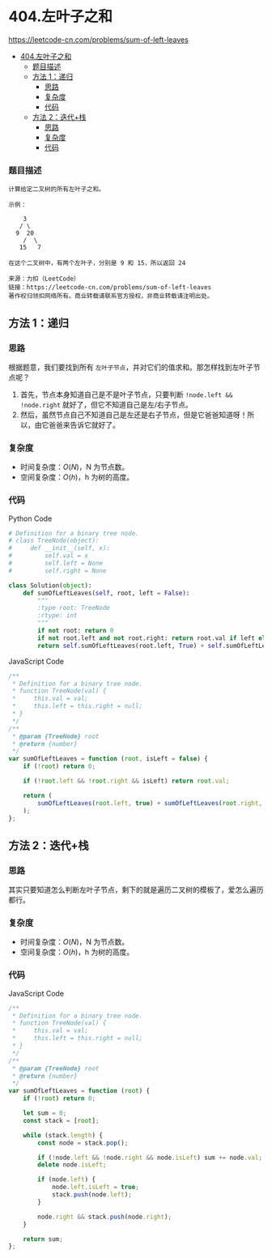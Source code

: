 # 404.左叶子之和

https://leetcode-cn.com/problems/sum-of-left-leaves

- [404.左叶子之和](#404左叶子之和)
    - [题目描述](#题目描述)
  - [方法 1：递归](#方法-1递归)
    - [思路](#思路)
    - [复杂度](#复杂度)
    - [代码](#代码)
  - [方法 2：迭代+栈](#方法-2迭代栈)
    - [思路](#思路-1)
    - [复杂度](#复杂度-1)
    - [代码](#代码-1)

### 题目描述

```
计算给定二叉树的所有左叶子之和。

示例：

    3
   / \
  9  20
    /  \
   15   7

在这个二叉树中，有两个左叶子，分别是 9 和 15，所以返回 24

来源：力扣（LeetCode）
链接：https://leetcode-cn.com/problems/sum-of-left-leaves
著作权归领扣网络所有。商业转载请联系官方授权，非商业转载请注明出处。
```

## 方法 1：递归

### 思路

根据题意，我们要找到所有 `左叶子节点`，并对它们的值求和。那怎样找到左叶子节点呢？

1. 首先，节点本身知道自己是不是叶子节点，只要判断 `!node.left && !node.right` 就好了，但它不知道自己是左/右子节点。
2. 然后，虽然节点自己不知道自己是左还是右子节点，但是它爸爸知道呀！所以，由它爸爸来告诉它就好了。

### 复杂度

-   时间复杂度：$O(N)$，N 为节点数。
-   空间复杂度：$O(h)$，h 为树的高度。

### 代码

Python Code

```py
# Definition for a binary tree node.
# class TreeNode(object):
#     def __init__(self, x):
#         self.val = x
#         self.left = None
#         self.right = None

class Solution(object):
    def sumOfLeftLeaves(self, root, left = False):
        """
        :type root: TreeNode
        :rtype: int
        """
        if not root: return 0
        if not root.left and not root.right: return root.val if left else 0
        return self.sumOfLeftLeaves(root.left, True) + self.sumOfLeftLeaves(root.right, False)
```

JavaScript Code

```js
/**
 * Definition for a binary tree node.
 * function TreeNode(val) {
 *     this.val = val;
 *     this.left = this.right = null;
 * }
 */
/**
 * @param {TreeNode} root
 * @return {number}
 */
var sumOfLeftLeaves = function (root, isLeft = false) {
    if (!root) return 0;

    if (!root.left && !root.right && isLeft) return root.val;

    return (
        sumOfLeftLeaves(root.left, true) + sumOfLeftLeaves(root.right, false)
    );
};
```

## 方法 2：迭代+栈

### 思路

其实只要知道怎么判断左叶子节点，剩下的就是遍历二叉树的模板了，爱怎么遍历都行。

### 复杂度

-   时间复杂度：$O(N)$，N 为节点数。
-   空间复杂度：$O(h)$，h 为树的高度。

### 代码

JavaScript Code

```js
/**
 * Definition for a binary tree node.
 * function TreeNode(val) {
 *     this.val = val;
 *     this.left = this.right = null;
 * }
 */
/**
 * @param {TreeNode} root
 * @return {number}
 */
var sumOfLeftLeaves = function (root) {
    if (!root) return 0;

    let sum = 0;
    const stack = [root];

    while (stack.length) {
        const node = stack.pop();

        if (!node.left && !node.right && node.isLeft) sum += node.val;
        delete node.isLeft;

        if (node.left) {
            node.left.isLeft = true;
            stack.push(node.left);
        }

        node.right && stack.push(node.right);
    }

    return sum;
};
```
